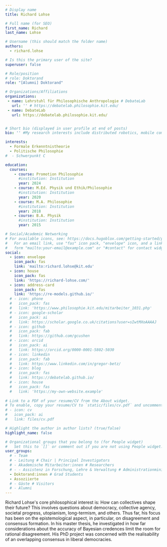 ```yaml
---
# Display name
title: Richard Lohse

# Full name (for SEO)
first_name: Richard 
last_name: Lohse

# Username (this should match the folder name)
authors:
  - richard.lohse

# Is this the primary user of the site?
superuser: false

# Role/position
# role: Doktorand
role: "[Alumni] Doktorand"

# Organizations/Affiliations
organizations:
 - name: Lehrstuhl für Philosophische Anthropologie # DebateLab
   url: '' # https://debatelab.philosophie.kit.edu/
 - name: DebateLab
   url: https://debatelab.philosophie.kit.edu/


# Short bio (displayed in user profile at end of posts)
bio: '' #My research interests include distributed robotics, mobile computing and programmable matter.

interests:
  - Formale Erkenntnistheorie
  - Politische Philosophie
#  - Schwerpunkt C

education:
  courses:
    - course: Promotion Philosophie
      #institution: Institution
      year: 2024
    - course: M.Ed. Physik und Ethik/Philosophie 
      #institution: Institution
      year: 2020
    - course: M.A. Philosophie
      #institution: Institution
      year: 2018
    - course: B.A. Physik 
      #institution: Institution
      year: 2015

# Social/Academic Networking
# For available icons, see: https://docs.hugoblox.com/getting-started/page-builder/#icons
#   For an email link, use "fas" icon pack, "envelope" icon, and a link in the
#   form "mailto:your-email@example.com" or "#contact" for contact widget.
social:
  - icon: envelope
    icon_pack: fas
    link: 'mailto:richard.lohse@kit.edu'
  - icon: house
    icon_pack: fas
    link: 'https://richard-lohse.com/'
  - icon: address-card
    icon_pack: fas
    link: 'https://re-models.github.io/'
  # - icon: phone
  #   icon_pack: fas
  #   link: 'https://www.philosophie.kit.edu/mitarbeiter_1031.php'   
  # - icon: google-scholar
  #   icon_pack: ai
  #   link: https://scholar.google.co.uk/citations?user=sIwtMXoAAAAJ
  # - icon: github
  #   icon_pack: fab
  #   link: https://github.com/gcushen
  # - icon: orcid
  #   icon_pack: ai
  #   link: https://orcid.org/0000-0001-5802-5030
  # - icon: linkedin
  #   icon_pack: fab
  #   link: https://www.linkedin.com/in/gregor-betz/
  # - icon: blog
  #   icon_pack: fas
  #   link: https://debatelab.github.io/    
  # - icon: house
  #   icon_pack: fas
  #   link: 'https://my-own-website.example'
  
# Link to a PDF of your resume/CV from the About widget.
# To enable, copy your resume/CV to `static/files/cv.pdf` and uncomment the lines below.
# - icon: cv
#   icon_pack: ai
#   link: files/cv.pdf

# Highlight the author in author lists? (true/false)
highlight_name: false

# Organizational groups that you belong to (for People widget)
#   Set this to `[]` or comment out if you are not using People widget.
user_groups:
  # - Team
  # - Leitung # Chair | Principal Investigators
  # - Akademische Mitarbeiter:innen # Researchers
  # - - Assistenz in Forschung, Lehre & Verwaltung # Administrationministration
  - Doktorand:innen # Grad Students
  - Assoziierte 
  # - Gäste # Visitors
  # - Alumni
---
```


Richard Lohse's core philosophical interest is: How can collectives shape their future? This involves questions about democracy, collective agency, societal progress, utopianism, long-termism, and others. Thus far, his focus has been on the epistemological aspect, in particular, on disagreement and consensus formation. In his master thesis, he investigated in how far considerations about the accuracy of Bayesian credences limit the room for rational disagreement. His PhD project was concerned with the realisability of an overlapping consensus in liberal democracies.